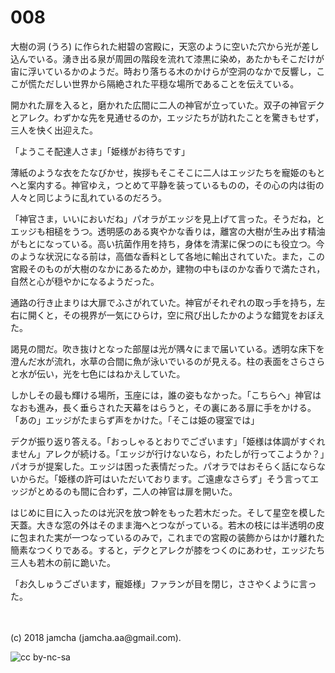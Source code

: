 # 008

大樹の洞 (うろ) に作られた紺碧の宮殿に，天窓のように空いた穴から光が差し込んでいる。湧き出る泉が周囲の階段を流れて漆黒に染め，あたかもそこだけが宙に浮いているかのようだ。時おり落ちる木のかけらが空洞のなかで反響し，ここが慌ただしい世界から隔絶された平穏な場所であることを伝えている。  

開かれた扉を入ると，磨かれた広間に二人の神官が立っていた。双子の神官デクとアレク。わずかな先を見通せるのか，エッジたちが訪れたことを驚きもせず，三人を快く出迎えた。  

「ようこそ配達人さま」「姫様がお待ちです」  

薄紙のような衣をたなびかせ，挨拶もそこそこに二人はエッジたちを寵姫のもとへと案内する。神官ゆえ，つとめて平静を装っているものの，その心の内は街の人々と同じように乱れているのだろう。  

「神官さま，いいにおいだね」パオラがエッジを見上げて言った。そうだね，とエッジも相槌をうつ。透明感のある爽やかな香りは，離宮の大樹が生み出す精油がもとになっている。高い抗菌作用を持ち，身体を清潔に保つのにも役立つ。今のような状況になる前は，高価な香料として各地に輸出されていた。また，この宮殿そのものが大樹のなかにあるためか，建物の中もほのかな香りで満たされ，自然と心が穏やかになるようだった。  

通路の行き止まりは大扉でふさがれていた。神官がそれぞれの取っ手を持ち，左右に開くと，その視界が一気にひらけ，空に飛び出したかのような錯覚をおぼえた。  

謁見の間だ。吹き抜けとなった部屋は光が隅々にまで届いている。透明な床下を澄んだ水が流れ，水草の合間に魚が泳いでいるのが見える。柱の表面をさらさらと水が伝い，光を七色にはねかえしていた。  

しかしその最も輝ける場所，玉座には，誰の姿もなかった。「こちらへ」神官はなおも進み，長く垂らされた天幕をはらうと，その裏にある扉に手をかける。「あの」エッジがたまらず声をかけた。「そこは姫の寝室では」  

デクが振り返り答える。「おっしゃるとおりでございます」「姫様は体調がすぐれません」アレクが続ける。「エッジが行けないなら，わたしが行ってこようか？」パオラが提案した。エッジは困った表情だった。パオラではおそらく話にならないからだ。「姫様の許可はいただいております。ご遠慮なさらず」そう言ってエッジがとめるのも間に合わず，二人の神官は扉を開いた。  

はじめに目に入ったのは光沢を放つ幹をもった若木だった。そして星空を模した天蓋。大きな窓の外はそのまま海へとつながっている。若木の枝には半透明の皮に包まれた実が一つなっているのみで，これまでの宮殿の装飾からはかけ離れた簡素なつくりである。すると，デクとアレクが膝をつくのにあわせ，エッジたち三人も若木の前に跪いた。  

「お久しゅうございます，寵姫様」ファランが目を閉じ，ささやくように言った。  

<br>  
<br>  
(c) 2018 jamcha (jamcha.aa@gmail.com).  

![cc by-nc-sa](http://i.creativecommons.org/l/by-nc-sa/4.0/88x31.png)
